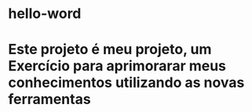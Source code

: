 # hello-word
# Este projeto é meu projeto, um Exercício para aprimorarar meus conhecimentos utilizando as novas ferramentas
